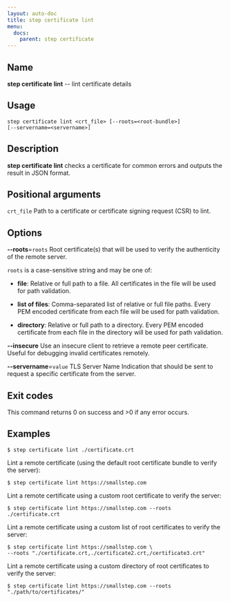 ```yaml
---
layout: auto-doc
title: step certificate lint
menu:
  docs:
    parent: step certificate
---
```


## Name
**step certificate lint** -- lint certificate details

## Usage

```raw
step certificate lint <crt_file> [--roots=<root-bundle>]
[--servername=<servername>]
```

## Description

**step certificate lint** checks a certificate for common
errors and outputs the result in JSON format.

## Positional arguments

`crt_file`
Path to a certificate or certificate signing request (CSR) to lint.

## Options


**--roots**=`roots`
Root certificate(s) that will be used to verify the
authenticity of the remote server.

`roots` is a case-sensitive string and may be one of:

- **file**: Relative or full path to a file. All certificates in the file will be used for path validation.

- **list of files**: Comma-separated list of relative or full file paths. Every PEM encoded certificate from each file will be used for path validation.

- **directory**: Relative or full path to a directory. Every PEM encoded certificate from each file in the directory will be used for path validation.

**--insecure**
Use an insecure client to retrieve a remote peer certificate. Useful for
debugging invalid certificates remotely.

**--servername**=`value`
TLS Server Name Indication that should be sent to request a specific certificate from the server.

## Exit codes

This command returns 0 on success and >0 if any error occurs.

## Examples

```shell
$ step certificate lint ./certificate.crt
```

Lint a remote certificate (using the default root certificate bundle to verify the server):

```shell
$ step certificate lint https://smallstep.com
```

Lint a remote certificate using a custom root certificate to verify the server:

```shell
$ step certificate lint https://smallstep.com --roots ./certificate.crt
```

Lint a remote certificate using a custom list of root certificates to verify the server:

```shell
$ step certificate lint https://smallstep.com \
--roots "./certificate.crt,./certificate2.crt,/certificate3.crt"
```

Lint a remote certificate using a custom directory of root certificates to verify the server:

```shell
$ step certificate lint https://smallstep.com --roots "./path/to/certificates/"
```


